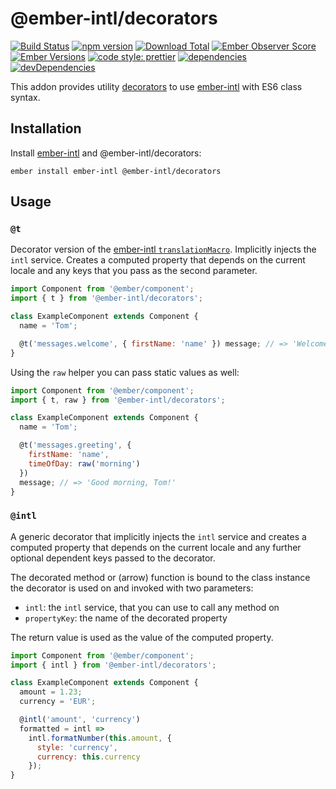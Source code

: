 # @ember-intl/decorators

[![Build Status](https://travis-ci.org/ember-intl/decorators.svg)](https://travis-ci.org/ember-intl/decorators)
[![npm version](https://badge.fury.io/js/@ember-intl%2Fdecorators.svg)](http://badge.fury.io/js/@ember-intl%2Fdecorators)
[![Download Total](https://img.shields.io/npm/dt/@ember-intl%2Fdecorators.svg)](http://badge.fury.io/js/@ember-intl%2Fdecorators)
[![Ember Observer Score](https://emberobserver.com/badges/-ember-intl-decorators.svg)](https://emberobserver.com/addons/@ember-intl/decorators)
[![Ember Versions](https://img.shields.io/badge/Ember.js%20Versions-%5E2.16%20%7C%7C%20%5E3.0-brightgreen.svg)](https://travis-ci.org/ember-intl/decorators)
[![code style: prettier](https://img.shields.io/badge/code_style-prettier-ff69b4.svg)](https://github.com/prettier/prettier)
[![dependencies](https://img.shields.io/david/ember-intl/decorators.svg)](https://david-dm.org/ember-intl/decorators)
[![devDependencies](https://img.shields.io/david/dev/ember-intl/decorators.svg)](https://david-dm.org/ember-intl/decorators)

This addon provides utility [decorators](https://github.com/tc39/proposal-decorators)
to use [ember-intl] with ES6 class syntax.

[ember-intl]: https://github.com/ember-intl/ember-intl

## Installation

Install [ember-intl][ember-intl] and @ember-intl/decorators:

```
ember install ember-intl @ember-intl/decorators
```

## Usage

### `@t`

Decorator version of the [ember-intl `translationMacro`](https://github.com/ember-intl/ember-intl/blob/master/docs/translating-text.md#computed-property-macro).
Implicitly injects the `intl` service. Creates a computed property that depends
on the current locale and any keys that you pass as the second parameter.

```js
import Component from '@ember/component';
import { t } from '@ember-intl/decorators';

class ExampleComponent extends Component {
  name = 'Tom';

  @t('messages.welcome', { firstName: 'name' }) message; // => 'Welcome, Tom!'
}
```

Using the `raw` helper you can pass static values as well:

```js
import Component from '@ember/component';
import { t, raw } from '@ember-intl/decorators';

class ExampleComponent extends Component {
  name = 'Tom';

  @t('messages.greeting', {
    firstName: 'name',
    timeOfDay: raw('morning')
  })
  message; // => 'Good morning, Tom!'
}
```

### `@intl`

A generic decorator that implicitly injects the `intl` service and creates a
computed property that depends on the current locale and any further optional
dependent keys passed to the decorator.

The decorated method or (arrow) function is bound to the class instance the
decorator is used on and invoked with two parameters:

- `intl`: the `intl` service, that you can use to call any method on
- `propertyKey`: the name of the decorated property

The return value is used as the value of the computed property.

```js
import Component from '@ember/component';
import { intl } from '@ember-intl/decorators';

class ExampleComponent extends Component {
  amount = 1.23;
  currency = 'EUR';

  @intl('amount', 'currency')
  formatted = intl =>
    intl.formatNumber(this.amount, {
      style: 'currency',
      currency: this.currency
    });
}
```
